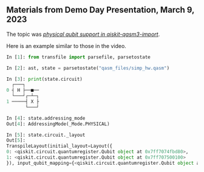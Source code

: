 ## Materials from Demo Day Presentation, March 9, 2023

The topic was [*physical qubit support in qiskit-qasm3-import*](https://github.com/Qiskit/qiskit-qasm3-import/pull/2).


Here is an example similar to those in the video.

```python
In [1]: from transfile import parsefile, parsetostate

In [2]: ast, state = parsetostate("qasm_files/simp_hw.qasm")

In [3]: print(state.circuit)
  ┌───┐     
0 ┤ H ├──■──
  └───┘┌─┴─┐
1 ─────┤ X ├
       └───┘

In [4]: state.addressing_mode
Out[4]: AddressingMode(_Mode.PHYSICAL)

In [5]: state.circuit._layout
Out[5]: 
TranspileLayout(initial_layout=Layout({
0: <qiskit.circuit.quantumregister.Qubit object at 0x7ff7074fbd80>,
1: <qiskit.circuit.quantumregister.Qubit object at 0x7ff707500100>
}), input_qubit_mapping={<qiskit.circuit.quantumregister.Qubit object at 0x7ff7074fbd80>: 0, <qiskit.circuit.quantumregister.Qubit object at 0x7ff707500100>: 1}, final_layout=None)
```



